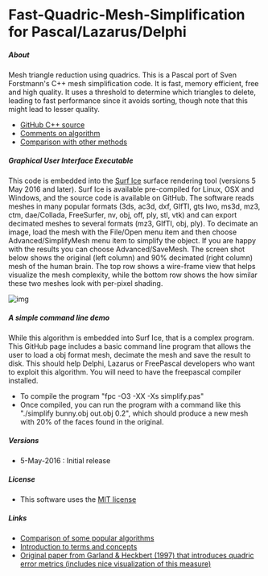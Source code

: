 # Fast-Quadric-Mesh-Simplification for Pascal/Lazarus/Delphi

##### About

Mesh triangle reduction using quadrics. This is a Pascal port of Sven Forstmann's C++ mesh simplification code.  It is fast, memory efficient, free and high quality. It uses a threshold to determine which triangles to delete, leading to fast performance since it avoids sorting, though note that this might lead to lesser quality.

- [GitHub C++ source](https://github.com/sp4cerat/Fast-Quadric-Mesh-Simplification)
- [Comments on algorithm](http://www.gamedev.net/topic/656486-high-speed-quadric-mesh-simplification-without-problems-resolved/)
- [Comparison with other methods](http://voxels.blogspot.com/2014/05/quadric-mesh-simplification-with-source.html)


##### Graphical User Interface Executable

This code is embedded into the [Surf Ice](https://www.nitrc.org/plugins/mwiki/index.php/surfice:MainPage) surface rendering tool (versions 5 May 2016 and later). Surf Ice is available pre-compiled for Linux, OSX and Windows, and the source code is available on GitHub. The software reads meshes in many popular formats (3ds, ac3d, dxf, GIfTI, gts lwo, ms3d, mz3, ctm, dae/Collada, FreeSurfer, nv, obj, off, ply, stl, vtk) and can export decimated meshes to several formats (mz3, GIfTI, obj, ply). To decimate an image, load the mesh with the File/Open menu item and then choose Advanced/SimplifyMesh menu item to simplify the object. If you are happy with the results you can choose Advanced/SaveMesh. The screen shot below shows the original (left column) and 90% decimated (right column) mesh of the human brain. The top row shows a wire-frame view that helps visualize the mesh complexity, while the bottom row shows the how similar these two meshes look with per-pixel shading.

![img](https://raw.githubusercontent.com/neurolabusc/Fast-Quadric-Mesh-Simplification-Pascal-/master/screenshot.jpg?raw=true)


#####  A simple command line demo

While this algorithm is embedded into Surf Ice, that is a complex program. This GitHub page includes a basic command line program that allows the user to load a obj format mesh, decimate the mesh and save the result to disk. This should help Delphi, Lazarus or FreePascal developers who want to exploit this algorithm. You will need to have the freepascal compiler installed.

 - To compile the program "fpc -O3 -XX -Xs simplify.pas"
 - Once compiled, you can run the program with a command like this "./simplify bunny.obj out.obj 0.2", which should produce a new mesh with 20% of the faces found in the original.


##### Versions

 - 5-May-2016 : Initial release

##### License

 - This software uses the [MIT license](https://opensource.org/licenses/MIT)

##### Links

 - [Comparison of some popular algorithms](http://www.alecjacobson.com/weblog/?tag=mesh-decimation)
 - [Introduction to terms and concepts](https://software.intel.com/en-us/articles/3d-modeling-and-parallel-mesh-simplification)
 - [Original paper from Garland & Heckbert (1997) that introduces quadric error metrics (includes nice visualization of this measure)](http://www.cs.cmu.edu/~./garland/Papers/quadric2.pdf)


